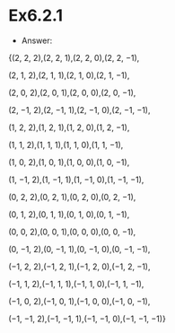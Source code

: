 # Ex6.2.1
 - Answer:
 
{(2, 2, 2),(2, 2, 1),(2, 2, 0),(2, 2, −1),

(2, 1, 2),(2, 1, 1),(2, 1, 0),(2, 1, −1),

(2, 0, 2),(2, 0, 1),(2, 0, 0),(2, 0, −1),

(2, −1, 2),(2, −1, 1),(2, −1, 0),(2, −1, −1),

(1, 2, 2),(1, 2, 1),(1, 2, 0),(1, 2, −1),

(1, 1, 2),(1, 1, 1),(1, 1, 0),(1, 1, −1),

(1, 0, 2),(1, 0, 1),(1, 0, 0),(1, 0, −1),

(1, −1, 2),(1, −1, 1),(1, −1, 0),(1, −1, −1),

(0, 2, 2),(0, 2, 1),(0, 2, 0),(0, 2, −1),

(0, 1, 2),(0, 1, 1),(0, 1, 0),(0, 1, −1),

(0, 0, 2),(0, 0, 1),(0, 0, 0),(0, 0, −1),

(0, −1, 2),(0, −1, 1),(0, −1, 0),(0, −1, −1),

(−1, 2, 2),(−1, 2, 1),(−1, 2, 0),(−1, 2, −1),

(−1, 1, 2),(−1, 1, 1),(−1, 1, 0),(−1, 1, −1),

(−1, 0, 2),(−1, 0, 1),(−1, 0, 0),(−1, 0, −1),

(−1, −1, 2),(−1, −1, 1),(−1, −1, 0),(−1, −1, −1)}
